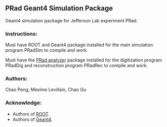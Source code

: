 ## PRad Geant4 Simulation Package

Geant4 simulation package for Jefferson Lab experiment PRad.

### Instructions:
Must have ROOT and Geant4 package installed for the main simulation program PRadSim to compile and work.

Must have the [PRad analyzer](https://github.com/JeffersonLab/PRadAnalyzer) package installed for the digitization program PRadDig and reconstruction program PRadRec to compile and work.

### Authors:
Chao Peng, Mexime Levillain, Chao Gu

### Acknowledge:
* Authors of [ROOT](https://root.cern.ch).
* Authors of [Geant4](http://geant4.cern.ch/).

